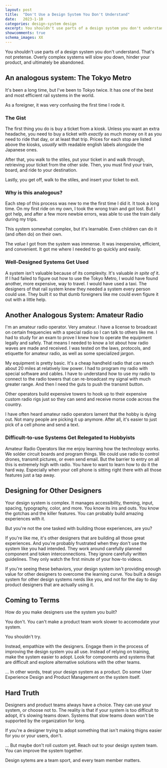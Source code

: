 ```yaml
---
layout: post
title:  "Don't Use a Design System You Don't Understand"
date:   2023-1-10
categories: design-system design
excerpt: You shouldn't use parts of a design system you don't understand. That's not pretense. Overly complex systems will slow you down, hinder your product, and ultimately be abandoned.
showcomments: true
schema_images: XX
---
```


You shouldn't use parts of a design system you don't understand. That's not pretense. Overly complex systems will slow you down, hinder your product, and ultimately be abandoned.

## An analogous system: The Tokyo Metro

It's been a long time, but I've been to Tokyo twice. It has one of the best and most efficient rail systems in the world.

As a foreigner, it was very confusing the first time I rode it.

### The Gist

The first thing you do is buy a ticket from a kiosk. Unless you want an extra headache, you need to buy a ticket with _exactly_ as much money on it as you need to ride that day, or at least that trip. Prices for each stop are listed above the kiosks, _usually_ with readable english labels alongside the Japanese ones.

After that, you walk to the stiles, put your ticket in and walk through, retrieving your ticket from the other side. Then, you must find your train, board, and ride to your destination.

Lastly, you get off, walk to the stiles, and insert your ticket to exit.

### Why is this analogous?

Each step of this process was new to me the first time I did it. It took a long time. On my first ride on my own, I took the wrong train and got lost. But I got help, and after a few more newbie errors, was able to use the train daily during my trips.

This system somewhat complex, but it's learnable. Even children can do it (and often do) on their own.

The _value_ I got from the system was immense. It was inexpensive, efficient, and convenient. It got me where I needed to go quickly and easily.

### Well-Designed Systems Get Used

A system isn't valuable because of its complexity. It's valuable _in spite of_ it. If I had failed to figure out how to use the Tokyo Metro, I would have found another, more expensive, way to travel. I would have used a taxi. The designers of that rail system knew they needed a system every person could use. They built it so that dumb foreigners like me could even figure it out with a little help.

## Another Analogous System: Amateur Radio

I'm an amateur radio operator. Very amateur. I have a license to broadcast on certain frequencies with a special radio so I can talk to others like me. I had to study for an exam to prove I knew how to operate the equipment legally and safely. That means I needed to know a lot about how radio waves are made and received. I was tested on the laws, protocols, and etiquette for amateur radio, as well as some specialized jargon.

My equipment is pretty basic. It's a cheap handheld radio that can reach about 20 miles at relatively low power. I had to program my radio with special software and cables. I have to understand how to use my radio to connect to the radio towers that can re-broadcast my signal with much greater range. And then I need the guts to push the transmit button.

Other operators build expensive towers to hook up to their expensive custom radio rigs just so they can send and receive morse code across the country.

I have often heard amateur radio operators lament that the hobby is dying out. Not many people are picking it up anymore. After all, it's easier to just pick of a cell phone and send a text.

### Difficult-to-use Systems Get Relegated to Hobbyists

Amateur Radio Operators like me enjoy learning how the technology works. We solder circuit boards and program things. We could use radio to control drones, transmit pictures, or even send email. But the barrier to entry on all this is extremely high with radio. You have to want to learn how to do it the hard way. Especially when your cell phone is sitting right there with all those features just a tap away.

## Designing for Other Designers

Your design system is complex. It manages accessibility, theming, input, spacing, typography, color, and more. You know its ins and outs. You know the gotchas and the killer features. You can probably build amazing experiences with it.

But you're not the one tasked with building those experiences, are you? 

If you're like me, it's other designers that are building all those great experiences. And you're probably frustrated when they don't use the system like you had intended. They work around carefully planned component and token interconnections. They ignore carefully written guidelines. They only watch the first minute of your how-to videos.

If you're seeing these behaviors, your design system isn't providing enough value for other designers to overcome the learning curve. You built a design system for other design systems nerds like you, and not for the day to day product designers that are actually using it.

## Coming to Terms

How do you make designers use the system you built?

You don't. You can't make a product team work slower to accomodate your system.

You shouldn't try.

Instead, empathize with the designers. Engage them in the process of improving the design system you all use. Instead of relying on training, make the system easier to adopt. Look for components and systems that are difficult and explore alternative solutions with the other teams.

... In other words, treat your design system as a product. Do some User Experience Design and Product Management on the system itself.

## Hard Truth

Designers and product teams always have a choice. They can use your system, or choose not to. The reality is that if your system is too difficult to adopt, it's slowing teams down. Systems that slow teams down won't be supported by the organization for long.

If you're a designer trying to adopt something that isn't making thigns easier for you or your users, don't.

... But maybe don't roll custom yet. Reach out to your design system team. You can improve the system together. 

Design sytems are a team sport, and every team member matters.